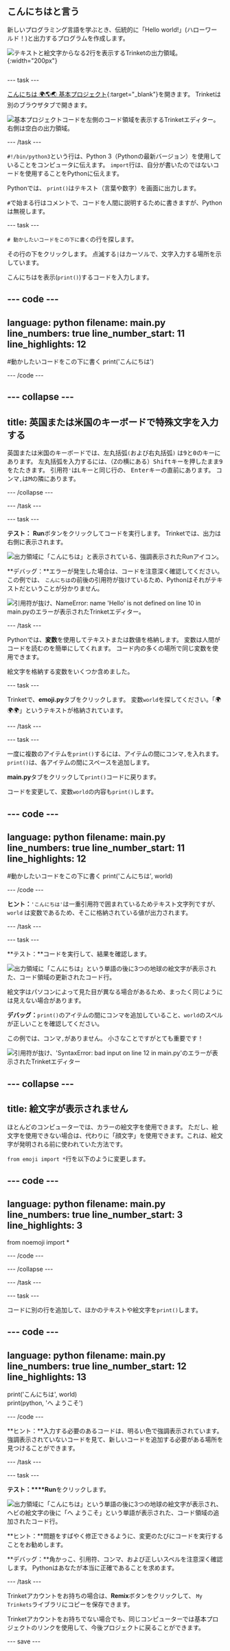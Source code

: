 ## こんにちはと言う

<div style="display: flex; flex-wrap: wrap">
<div style="flex-basis: 200px; flex-grow: 1; margin-right: 15px;">
新しいプログラミング言語を学ぶとき、伝統的に「Hello world!」(ハローワールド！)と出力するプログラムを作成します。
</div>
<div>

![テキストと絵文字からなる2行を表示するTrinketの出力領域。](images/say_hello.png){:width="200px"}

</div>
</div>

--- task ---

[こんにちは 🌍🌎🌏 基本プロジェクト](https://trinket.io/python/a7fcb2ede7){:target="_blank"}を開きます。 Trinketは別のブラウザタブで開きます。

![基本プロジェクトコードを左側のコード領域を表示するTrinketエディター。 右側は空白の出力領域。](images/starter_project.png)

--- /task ---

`#!/bin/python3`という行は、Python 3（Pythonの最新バージョン）を使用していることをコンピュータに伝えます。 `import`行は、自分が書いたのではないコードを使用することをPythonに伝えます。

Pythonでは、 `print()`はテキスト（言葉や数字）を画面に出力します。

`#`で始まる行はコメントで、コードを人間に説明するために書きますが、Pythonは無視します。

--- task ---

`# 動かしたいコードをこの下に書く`の行を探します。

その行の下をクリックします。 点滅する`|`はカーソルで、文字入力する場所を示しています。

こんにちはを表示(`print()`)するコードを入力します。

--- code ---
---
language: python 
filename: main.py 
line_numbers: true 
line_number_start: 11
line_highlights: 12
---

#動かしたいコードをこの下に書く
print('こんにちは')

--- /code ---

--- collapse ---
---
title: 英国または米国のキーボードで特殊文字を入力する
---

英国または米国のキーボードでは、左丸括弧`(`および右丸括弧`)` は<kbd>9</kbd>と<kbd>0</kbd>のキーにあります。 左丸括弧を入力するには、（<kbd>Z</kbd>の横にある）<kbd>Shift</kbd>キーを押したまま<kbd>9</kbd>をたたきます。 引用符`'`は<kbd>L</kbd>キーと同じ行の、 <kbd>Enter</kbd>キーの直前にあります。 コンマ`,`は<kbd>M</kbd>の隣にあります。

--- /collapse ---

--- /task ---

--- task ---

**テスト：** **Run**ボタンをクリックしてコードを実行します。 Trinketでは、出力は右側に表示されます。

![出力領域に「こんにちは」と表示されている、強調表示されたRunアイコン。 ](images/run_hello.png)

**デバッグ：**エラーが発生した場合は、コードを注意深く確認してください。 この例では、 `こんにちは`の前後の引用符が抜けているため、Pythonはそれがテキストだということが分かりません。

![引用符が抜け、NameError: name 'Hello' is not defined on line 10 in main.pyのエラーが表示されたTrinketエディター。](images/hello_error.png)

--- /task ---

Pythonでは、**変数**を使用してテキストまたは数値を格納します。 変数は人間がコードを読むのを簡単にしてくれます。 コード内の多くの場所で同じ変数を使用できます。

絵文字を格納する変数をいくつか含めました。

--- task ---

Trinketで、**emoji.py**タブをクリックします。 変数`world`を探してください。「🌍🌍🌍」というテキストが格納されています。

--- /task --- 

--- task ---

一度に複数のアイテムを`print()`するには、アイテムの間にコンマ`,`を入れます。 `print()`は、各アイテムの間にスペースを追加します。

**main.py**タブをクリックして`print()`コードに戻ります。

コードを変更して、変数`world`の内容も`print()`します。

--- code ---
---
language: python 
filename: main.py 
line_numbers: true 
line_number_start: 11
line_highlights: 12
---

#動かしたいコードをこの下に書く
print('こんにちは', world)

--- /code ---

**ヒント：**`'こんにちは'`は一重引用符で囲まれているためテキスト文字列ですが、`world` は変数であるため、そこに格納されている値が出力されます。

--- /task ---

--- task ---

**テスト：**コードを実行して、結果を確認します。

![出力領域に「こんにちは」という単語の後に3つの地球の絵文字が表示された、コード領域の更新されたコード行。](images/run_hello_world.png)

絵文字はパソコンによって見た目が異なる場合があるため、まったく同じようには見えない場合があります。

**デバッグ：**`print()`のアイテムの間にコンマを追加していること、`world`のスペルが正しいことを確認してください。

この例では、コンマ`,`がありません。 小さなことですがとても重要です！

![引用符が抜け、'SyntaxError: bad input on line 12 in main.py'のエラーが表示されたTrinketエディター](images/comma_error.png)

--- collapse ---
---
title: 絵文字が表示されません
---

ほとんどのコンピューターでは、カラーの絵文字を使用できます。 ただし、絵文字を使用できない場合は、代わりに「顔文字」を使用できます。これは、絵文字が発明される前に使われていた方法です。

`from emoji import *`行を以下のように変更します。

--- code ---
---
language: python 
filename: main.py 
line_numbers: true 
line_number_start: 3
line_highlights: 3
---

from noemoji import *

--- /code ---

--- /collapse ---

--- /task ---

--- task ---

コードに別の行を追加して、ほかのテキストや絵文字を`print()`します。

--- code ---
---
language: python 
filename: main.py 
line_numbers: true 
line_number_start: 12
line_highlights: 13
---

print('こんにちは', world)    
print(python, 'へ ようこそ')

--- /code ---

**ヒント：**入力する必要のあるコードは、明るい色で強調表示されています。 強調表示されていないコードを見て、新しいコードを追加する必要がある場所を見つけることができます。

--- /task ---

--- task ---

**テスト：****Run**をクリックします。

![出力領域に「こんにちは」という単語の後に3つの地球の絵文字が表示され、ヘビの絵文字の後に「へ ようこそ」という単語が表示された、コード領域の追加されたコード行。](images/run_multiple.png)

**ヒント：**問題をすばやく修正できるように、変更のたびにコードを実行することをお勧めします。

**デバッグ：**角かっこ、引用符、コンマ、および正しいスペルを注意深く確認します。 Pythonはあなたが本当に正確であることを求めます。

--- /task ---

Trinketアカウントをお持ちの場合は、**Remix**ボタンをクリックして、 `My Trinkets`ライブラリにコピーを保存できます。

Trinketアカウントをお持ちでない場合でも、同じコンピューターでは基本プロジェクトのリンクを使用して、今後プロジェクトに戻ることができます。

--- save ---
